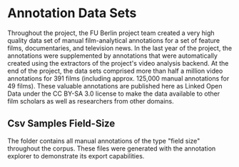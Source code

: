 # Annotation Data Sets

Throughout the project, the FU Berlin project team created a very high quality data set of manual film-analytical annotations for a set of feature films, documentaries, and television news. In the last year of the project, the annotations were supplemented by annotations that were automatically created using the extractors of the project's video analysis backend. At the end of the project, the data sets comprised more than half a million video annotations for 391 films (including approx. 125,000 manual annotations for 49 films). These valuable annotations are published here as Linked Open Data under the CC BY-SA 3.0 license to make the data available to other film scholars as well as researchers from other domains.


## Csv Samples Field-Size

The folder contains all manual annotations of the type "field size" throughout the corpus. These files were generated with the annotation explorer to demonstrate its export capabilities.
